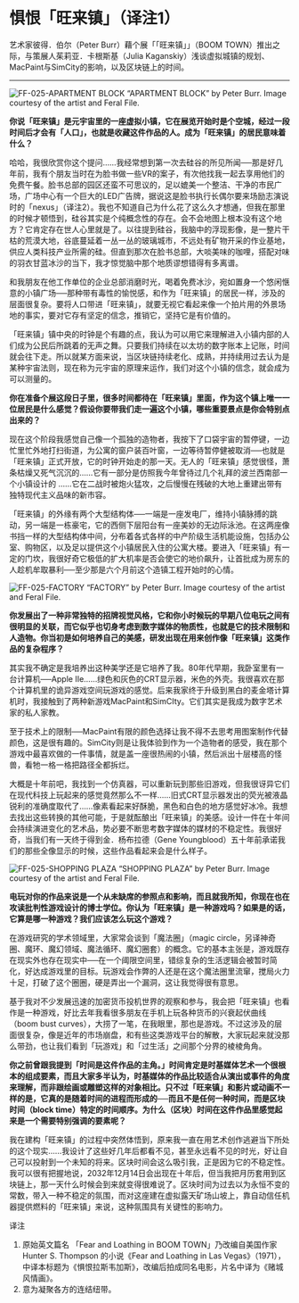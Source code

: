 # 惧恨「旺来镇」（译注1）

艺术家彼得．伯尔（Peter Burr）藉个展「「旺来镇」」（BOOM TOWN）推出之际，与策展人茱莉亚．卡根斯基（Julia Kaganskiy）浅谈虚拟城镇的规划、MacPaint与SimCity的影响，以及区块链上的时间。

---

![FF-025-APARTMENT BLOCK](https://user-images.githubusercontent.com/47554564/206232095-8776147e-4e13-4d87-b87a-fdc9370a27f1.png)
“APARTMENT BLOCK” by Peter Burr. Image courtesy of the artist and Feral File.

**你说「旺来镇」是元宇宙里的一座虚拟小镇，它在展览开始时是个空城，经过一段时间后才会有「人口」，也就是收藏这件作品的人。成为「旺来镇」的居民意味着什么？**

哈哈，我很欣赏你这个提问……我经常想到第一次去硅谷的所见所闻──那是好几年前，我有个朋友当时在为脸书做一些VR的案子，有次他找我一起去享用他们的免费午餐。脸书总部的园区还蛮不可思议的，足以媲美一个整洁、干净的市民广场，广场中心有一个巨大的LED广告牌，据说这是脸书执行长偶尔要来场励志演说时的「nexus」（译注2）。我也不知道自己为什么花了这么久才想通，但我在那里的时候才顿悟到，硅谷其实是个纯概念性的存在。会不会地图上根本没有这个地方？它肯定存在世人心里就是了。以往提到硅谷，我脑中的浮现影像，是一整片干枯的荒漠大地，谷底蔓延着一丛一丛的玻璃城市，不远处有矿物开采的作业基地，供应人类科技产业所需的硅。但直到那次在脸书总部，大啖美味的咖哩，搭配对味的羽衣甘蓝冰沙的当下，我才惊觉脑中那个地质谬想错得有多离谱。

和我朋友在他工作单位的企业总部消磨时光，喝着免费冰沙，宛如置身一个悠闲惬意的小镇广场──那种带有毒性的愉悦感，和作为「旺来镇」的居民一样，涉及的层面很复杂。要将人口带进「旺来镇」，就要无视它看起来像一个拍片用的外景场地的事实，要对它存有坚定的信念，推销它，坚持它是有价值的。

「旺来镇」镇中央的时钟是个有趣的点，我认为可以用它来理解进入小镇内部的人们成为公民后所跳着的无声之舞。只要我们持续在以太坊的数字账本上记账，时间就会往下走。所以就某方面来说，当区块链持续老化、成熟，并持续用过去认为是某种宇宙法则，现在称为元宇宙的原理来运作，我们对这个小镇的信念，就会成为可以测量的。

**你在准备个展这段日子里，很多时间都待在「旺来镇」里面，作为这个镇上唯一一位居民是什么感觉？假设你要带我们走一遍这个小镇，哪些重要景点是你会特别点出来的？**

现在这个阶段我感觉自己像一个孤独的造物者，我按下了口袋宇宙的暂停键，一边忙里忙外地打扫街道，为公寓的窗户装百叶窗，一边等待暂停健被取消──也就是「旺来镇」正式开放，它的时钟开始走的那一天。无人的「旺来镇」感觉很怪，萧条枯燥又死气沉沉的……它有一部分是仿照我今年曾待过几个礼拜的波兰西南部一个小镇设计的 ……它在二战时被炮火猛攻，之后慢慢在残破的大地上重建出带有独特现代主义品味的新市容。

「旺来镇」的外缘有两个大型结构体──一端是一座发电厂，维持小镇脉搏的跳动，另一端是一栋豪宅，它的西侧下层阳台有一座美妙的无边际泳池。在这两座像书挡一样的大型结构体中间，分布着各式各样的中产阶级生活机能设施，包括办公室、购物区，以及足以提供这个小镇居民入住的公寓大楼。要进入「旺来镇」有一定的门坎，我很好奇它极低的扩大机率是否会使它的地价飙升，让首批成为房东的人趁机牟取暴利──至少那是六个月前这个造镇工程开始时的心情。

![FF-025-FACTORY](https://user-images.githubusercontent.com/47554564/206232218-5fdd0c03-4add-4ddd-bb4c-a1ea20182c8a.png)
“FACTORY” by Peter Burr. Image courtesy of the artist and Feral File.

**你发展出了一种非常独特的招牌视觉风格，它和你小时候玩的早期八位电玩之间有很明显的关联，而它似乎也切身考虑到数字媒体的物质性，也就是它的技术限制和人造物。你当初是如何培养自己的美感，研发出现在用来创作像「旺来镇」这类作品的复杂程序？**

其实我不确定是我培养出这种美学还是它培养了我。80年代早期，我卧室里有一台计算机──Apple IIe……绿色和灰色的CRT显示器，米色的外壳。我很喜欢在那个计算机里的诡异游戏空间玩游戏的感觉。后来我家终于升级到黑白的麦金塔计算机时，我接触到了两种新游戏MacPaint和SimCIty。它们其实是我成为数字艺术家的私人家教。

至于技术上的限制──MacPaint有限的颜色选择让我不得不去思考用图案制作代替颜色，这是很有趣的。SimCity则是让我体验到作为一个造物者的感受，我在那个游戏中最喜欢做的一件事情，就是盖一座很热闹的小镇，然后派出十层楼高的怪兽，看牠一格一格把路径全都拆烂。

大概是十年前吧，我找到一个仿真器，可以重新玩到那些旧游戏，但我很讶异它们在现代科技上玩起来的感觉竟然那么不一样……旧式CRT显示器发出的荧光被液晶锐利的准确度取代了……像素看起来好酥脆，黑色和白色的地方感觉好冰冷。我想去找出这些转换的其他可能，于是就酝酿出「旺来镇」的美感。设计一件在十年间会持续演进变化的艺术品，势必要不断思考数字媒体的媒材的不稳定性。我很好奇，当我们有一天终于得到金．杨布拉德（Gene Youngblood）五十年前承诺我们的那些全像显示的时候，这些作品看起来会是什么样子。

![FF-025-SHOPPING PLAZA](https://user-images.githubusercontent.com/47554564/206232572-f54e43af-da0e-4ba7-a735-9b9e2fe61d21.png)
“SHOPPING PLAZA” by Peter Burr. Image courtesy of the artist and Feral File. 

**电玩对你的作品来说是一个从未缺席的参照点和影响，而且就我所知，你现在也在攻读批判性游戏设计的博士学位。你认为「旺来镇」是一种游戏吗？如果是的话，它算是哪一种游戏？我们应该怎么玩这个游戏？**

在游戏研究的学术领域里，大家常会谈到「魔法圈」（magic circle，另译神奇圈、魔环、魔幻领域、魔法循环、魔幻圈套）的概念。它的基本主张是，游戏既存在现实外也存在现实中──在一个阈限空间里，错综复杂的生活逻辑会被暂时简化，好达成游戏里的目标。玩游戏会作弊的人还是在这个魔法圈里流窜，搅局火力十足，打破了这个圈圈，硬是弄出一个漏洞，这让我觉得很有意思。

基于我对不少发展迅速的加密货币投机世界的观察和参与，我会把「旺来镇」也看作是一种游戏，好比去年我看很多朋友在手机上玩各种货币的兴衰起伏曲线（boom bust curves），大捞了一笔，在我眼里，那也是游戏。不过这涉及的层面很复杂，像是近年的市场崩盘，和有些这类游戏平台的解散，大家玩起来就没那么带劲，也让我们看到「玩游戏」和「过生活」之间那个分界的棱棱角角。

**你之前曾跟我提到「时间是这件作品的主角。」时间肯定是时基媒体艺术一个很根本的组成要素，而且大家多半认为，时基媒体的作品比较适合从演出或事件的角度来理解，而非跟绘画或雕塑这样的对象相比。只不过「旺来镇」和影片或动画不一样的是，它真的是随着时间的进程而形成的──而且不是任何一种时间，而是区块时间（block time）特定的时间顺序。为什么（区块）时间在这件作品里感觉起来是一个需要特别强调的要素呢？**

我在建构「旺来镇」的过程中突然体悟到，原来我一直在用艺术创作逃避当下所处的这个现实……我设计了这些好几年后都看不见，甚至永远看不见的时光，好让自己可以投射到一个未知的将来。区块时间会这么吸引我，正是因为它的不稳定性。我可以很有把握地说，2032年12月14日会出现在十年后，但当我把月历套用到区块链上，那一天什么时候会到来就变得很难说了。区块时间为过去以为永恒不变的常数，带入一种不稳定的氛围，而对这座建在虚拟露天矿场山坡上，靠自动信任机器提供燃料的「旺来镇」来说，这种氛围具有关键性的影响力。

译注
1. 原始英文篇名 「Fear and Loathing in BOOM TOWN」乃改编自美国作家Hunter S. Thompson 的小说《Fear and Loathing in Las Vegas》（1971），中译本标题为《惧恨拉斯韦加斯》，改编后拍成同名电影，片名中译为《赌城风情画》。
2. 意为凝聚各方的连结纽带。
